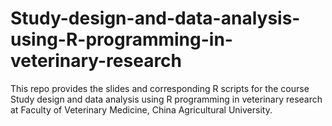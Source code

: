 # Study-design-and-data-analysis-using-R-programming-in-veterinary-research
This repo provides the slides and corresponding R scripts for the course Study design and data analysis using R programming in veterinary research at Faculty of Veterinary Medicine, China Agricultural University.
